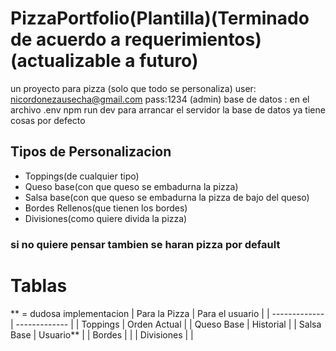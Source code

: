 # PizzaPortfolio(Plantilla)(Terminado de acuerdo a requerimientos)(actualizable a futuro)
un proyecto para pizza (solo que todo se personaliza)
user: nicordonezausecha@gmail.com pass:1234 (admin)
base de datos : en el archivo .env
npm run dev para arrancar el servidor 
la base de datos ya tiene cosas por defecto
## Tipos de Personalizacion 
- Toppings(de cualquier tipo)
- Queso base(con que queso se embadurna la pizza)
- Salsa base(con que queso se embadurna la pizza de bajo del queso)
- Bordes Rellenos(que tienen los bordes)
- Divisiones(como quiere divida la pizza)
### si no quiere pensar tambien se haran pizza por default

# Tablas 
** = dudosa implementacion
| Para la Pizza  | Para el usuario | 
| ------------- | ------------- | 
| Toppings  | Orden Actual  | 
| Queso Base |  Historial |
| Salsa Base | Usuario** |
| Bordes  | |
| Divisiones  | |


